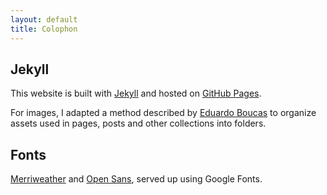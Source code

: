 ```yaml
---
layout: default
title: Colophon
---
```


## Jekyll

This website is built with [Jekyll][jekyll] and hosted on [GitHub Pages][github pages].

For images, I adapted a method described by [Eduardo Boucas][boucas] to organize assets used in pages, posts and other collections into folders.


## Fonts

[Merriweather][merriweather] and [Open Sans][open sans], served up using Google Fonts.

[boucas]: https://eduardoboucas.com/blog/2014/12/07/
[github pages]: https://pages.github.com/
[jekyll]: https://jekyllrb.com/
[merriweather]: https://fonts.google.com/specimen/Merriweather
[open sans]: https://fonts.google.com/specimen/Open+Sans?selection.family=Open+Sans
